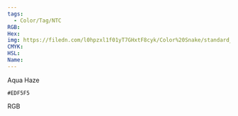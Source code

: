 ```yaml
---
tags:
  - Color/Tag/NTC
RGB:
Hex:
img: https://filedn.com/l0hpzxl1f01yT7GHxtF8cyk/Color%20Snake/standard_csv_to_svg/%23/EDF5F5.svg
CMYK:
HSL:
Name:
---
```

Aqua Haze
```palette
#EDF5F5
```
RGB
